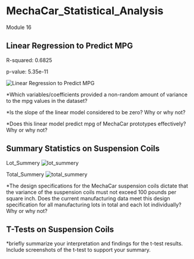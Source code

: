 # MechaCar_Statistical_Analysis
Module 16

## Linear Regression to Predict MPG

R-squared:  0.6825

p-value: 5.35e-11

![Linear Regression to Predict MPG](https://user-images.githubusercontent.com/116606765/221092439-e39ef765-5779-4494-8e5c-eba64e9420b7.png)


*Which variables/coefficients provided a non-random amount of variance to the mpg values in the dataset?

*Is the slope of the linear model considered to be zero? Why or why not?

*Does this linear model predict mpg of MechaCar prototypes effectively? Why or why not?


## Summary Statistics on Suspension Coils

Lot_Summery
![lot_summery](https://user-images.githubusercontent.com/116606765/221092654-b8e57c71-858b-480e-8f2e-59b520080f4b.png)


Total_Summery
![total_summery](https://user-images.githubusercontent.com/116606765/221092695-6b3a69f6-61d4-4204-8ecf-719a36703191.png)

*The design specifications for the MechaCar suspension coils dictate that the variance of the suspension coils must not exceed 100 pounds per square inch. Does the current manufacturing data meet this design specification for all manufacturing lots in total and each lot individually? Why or why not?


## T-Tests on Suspension Coils
*briefly summarize your interpretation and findings for the t-test results. Include screenshots of the t-test to support your summary.
